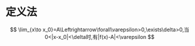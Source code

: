 
# 定义法

$$
\lim_{x\to x_0}=A\Leftrightarrow\forall\varepsilon>0,\exists\delta>0,当0<|x-x_0|<\delta时,有|f(x)-A|<\varepsilon
$$